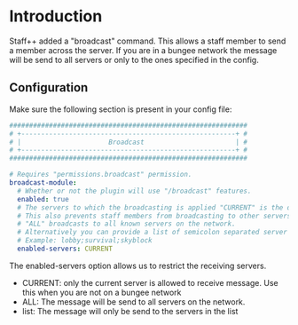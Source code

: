 # Introduction
Staff++ added a "broadcast" command. This allows a staff member to send a member across the server.
If you are in a bungee network the message will be send to all servers or only to the ones specified in the config.

## Configuration
Make sure the following section is present in your config file:

```yaml
############################################################
# +------------------------------------------------------+ #
# |                      Broadcast                       | #
# +------------------------------------------------------+ #
############################################################

# Requires "permissions.broadcast" permission.
broadcast-module:
  # Whether or not the plugin will use "/broadcast" features.
  enabled: true
  # The servers to which the broadcasting is applied "CURRENT" is the default value and broadcasts only on the current server.
  # This also prevents staff members from broadcasting to other servers
  # "ALL" broadcasts to all known servers on the network.
  # Alternatively you can provide a list of semicolon separated server names to which the broadcasting should be applied.
  # Example: lobby;survival;skyblock
  enabled-servers: CURRENT
```

The enabled-servers option allows us to restrict the receiving servers. 
- CURRENT: only the current server is allowed to receive message. Use this when you are not on a bungee network
- ALL: The message will be send to all servers on the network.
- list: The message will only be send to the servers in the list